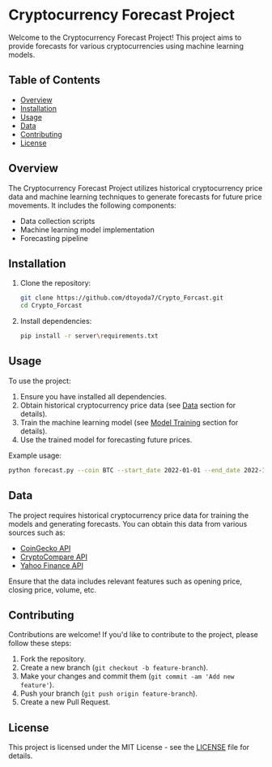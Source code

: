 # Cryptocurrency Forecast Project

Welcome to the Cryptocurrency Forecast Project! This project aims to provide forecasts for various cryptocurrencies using machine learning models.

## Table of Contents

- [Overview](#overview)
- [Installation](#installation)
- [Usage](#usage)
- [Data](#data)
- [Contributing](#contributing)
- [License](#license)

## Overview

The Cryptocurrency Forecast Project utilizes historical cryptocurrency price data and machine learning techniques to generate forecasts for future price movements. It includes the following components:

- Data collection scripts
- Machine learning model implementation
- Forecasting pipeline

## Installation

1. Clone the repository:

    ```bash
    git clone https://github.com/dtoyoda7/Crypto_Forcast.git
    cd Crypto_Forcast
    ```

2. Install dependencies:

    ```bash
    pip install -r server\requirements.txt
    ```

## Usage

To use the project:

1. Ensure you have installed all dependencies.
2. Obtain historical cryptocurrency price data (see [Data](#data) section for details).
3. Train the machine learning model (see [Model Training](#model-training) section for details).
4. Use the trained model for forecasting future prices.

Example usage:

```bash
python forecast.py --coin BTC --start_date 2022-01-01 --end_date 2022-12-31
```

## Data

The project requires historical cryptocurrency price data for training the models and generating forecasts. You can obtain this data from various sources such as:

- [CoinGecko API](https://www.coingecko.com/en/api)
- [CryptoCompare API](https://min-api.cryptocompare.com/)
- [Yahoo Finance API](https://pypi.org/project/yfinance/)

Ensure that the data includes relevant features such as opening price, closing price, volume, etc.

## Contributing

Contributions are welcome! If you'd like to contribute to the project, please follow these steps:

1. Fork the repository.
2. Create a new branch (`git checkout -b feature-branch`).
3. Make your changes and commit them (`git commit -am 'Add new feature'`).
4. Push your branch (`git push origin feature-branch`).
5. Create a new Pull Request.

## License

This project is licensed under the MIT License - see the [LICENSE](LICENSE) file for details.
